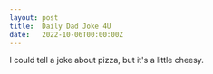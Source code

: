 ```yaml
---
layout: post
title:  Daily Dad Joke 4U
date:   2022-10-06T00:00:00Z
---
```

I could tell a joke about pizza, but it's a little cheesy.

